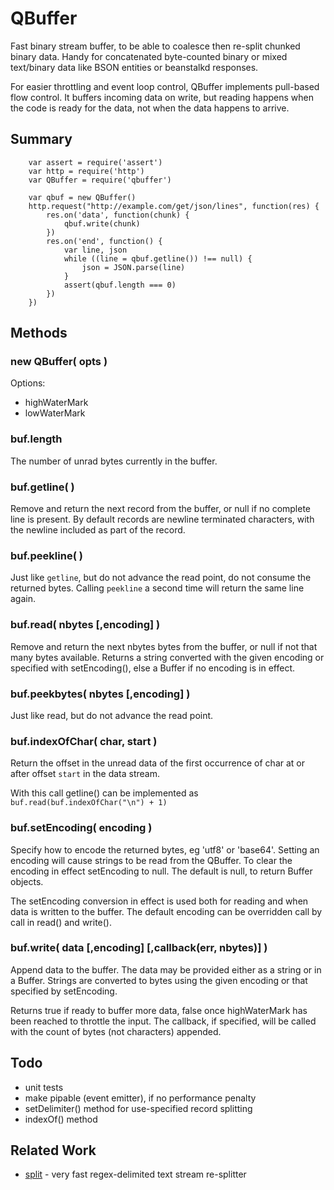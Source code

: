 QBuffer
=======

Fast binary stream buffer, to be able to coalesce then re-split chunked binary data.
Handy for concatenated byte-counted binary or mixed text/binary data like BSON entities
or beanstalkd responses.

For easier throttling and event loop control, QBuffer implements pull-based flow
control.  It buffers incoming data on write, but reading happens when
the code is ready for the data, not when the data happens to arrive.


Summary
-------

        var assert = require('assert')
        var http = require('http')
        var QBuffer = require('qbuffer')

        var qbuf = new QBuffer()
        http.request("http://example.com/get/json/lines", function(res) {
            res.on('data', function(chunk) {
                qbuf.write(chunk)
            })
            res.on('end', function() {
                var line, json
                while ((line = qbuf.getline()) !== null) {
                    json = JSON.parse(line)
                }
                assert(qbuf.length === 0)
            })
        })


Methods
-------

### new QBuffer( opts )

Options:
- highWaterMark
- lowWaterMark

### buf.length

The number of unrad bytes currently in the buffer.

### buf.getline( )

Remove and return the next record from the buffer, or null if no complete line
is present.  By default records are newline terminated characters, with the
newline included as part of the record.

### buf.peekline( )

Just like `getline`, but do not advance the read point, do not consume the
returned bytes.  Calling `peekline` a second time will return the same line
again.

### buf.read( nbytes [,encoding] )

Remove and return the next nbytes bytes from the buffer, or null if not that
many bytes available.  Returns a string converted with the given encoding
or specified with setEncoding(), else a Buffer if no encoding is in effect.

### buf.peekbytes( nbytes [,encoding] )

Just like read, but do not advance the read point.

### buf.indexOfChar( char, start )

Return the offset in the unread data of the first occurrence of char at
or after offset `start` in the data stream.

With this call getline() can be implemented as `buf.read(buf.indexOfChar("\n") + 1)`

### buf.setEncoding( encoding )

Specify how to encode the returned bytes, eg 'utf8' or 'base64'.  Setting an
encoding will cause strings to be read from the QBuffer.  To clear the encoding
in effect setEncoding to null.  The default is null, to return Buffer objects.

The setEncoding conversion in effect is used both for reading and when
data is written to the buffer.  The default encoding can be overridden call
by call in read() and write().

### buf.write( data [,encoding] [,callback(err, nbytes)] )

Append data to the buffer.  The data may be provided either as a string or in a
Buffer.  Strings are converted to bytes using the given encoding or that
specified by setEncoding.

Returns true if ready to buffer more data, false once highWaterMark has been
reached to throttle the input.  The callback, if specified, will be called with
the count of bytes (not characters) appended.


Todo
----

- unit tests
- make pipable (event emitter), if no performance penalty
- setDelimiter() method for use-specified record splitting
- indexOf() method


Related Work
------------

- [split](http://npmjs.com/package/split) - very fast regex-delimited text stream re-splitter
